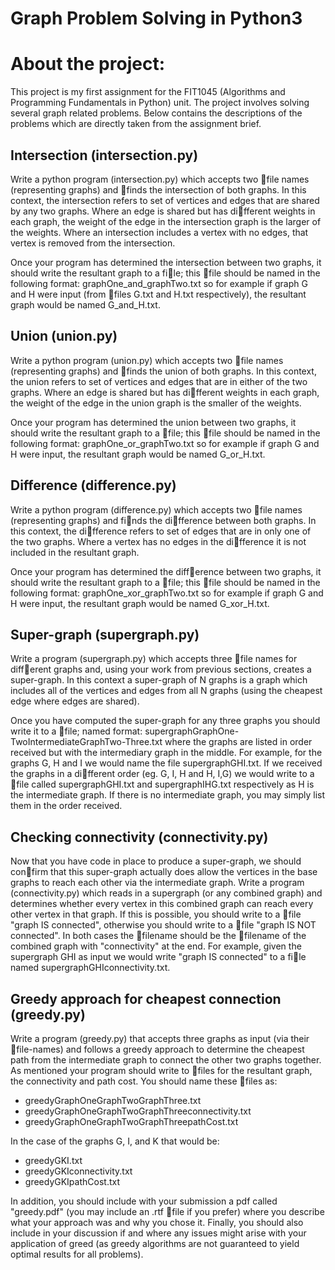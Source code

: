 # Graph Problem Solving in Python3

# About the project:
This project is my first assignment for the FIT1045 (Algorithms and Programming Fundamentals in Python) unit. The project involves solving several graph related problems. Below contains the descriptions of the problems which are directly taken from the assignment brief.

## Intersection (intersection.py)
Write a python program (intersection.py) which accepts two 􏰄file names (representing graphs) and 􏰄finds the intersection of both graphs. In this context, the intersection refers to set of vertices and edges that are shared by any two graphs. Where an edge is shared but has di􏰃fferent weights in each graph, the weight of the edge in the intersection graph is the larger of the weights. Where an intersection includes a vertex with no edges, that vertex is removed from the intersection. 

Once your program has determined the intersection between two graphs, it should write the resultant graph to a fi􏰄le; this 􏰄file should be named in the following format: graphOne_and_graphTwo.txt so for example if graph G and H were input (from 􏰄files G.txt and H.txt respectively), the resultant graph would be named G_and_H.txt.

## Union (union.py)
Write a python program (union.py) which accepts two 􏰄file names (representing graphs) and 􏰄finds the union of both graphs. In this context, the union refers to set of vertices and edges that are in either of the two graphs. Where an edge is shared but has di􏰃fferent weights in each graph, the weight of the edge in the union graph is the smaller of the weights. 

Once your program has determined the union between two graphs, it should write the resultant graph to a 􏰄file; this 􏰄file should be named in the following format: graphOne_or_graphTwo.txt so for example if graph G and H were input, the resultant graph would be named G_or_H.txt.

## Difference (difference.py)
Write a python program (difference.py) which accepts two 􏰄file names (representing graphs) and fi􏰄nds the di􏰃fference between both graphs. In this context, the di􏰃fference refers to set of edges that are in only one of the two graphs. Where a vertex has no edges in the di􏰃fference it is not included in the resultant graph.

Once your program has determined the diff􏰃erence between two graphs, it should write the resultant graph to a 􏰄file; this 􏰄file should be named in the following format: graphOne_xor_graphTwo.txt so for example if graph G and H were input, the resultant graph would be named G_xor_H.txt.

## Super-graph (supergraph.py)
Write a program (supergraph.py) which accepts three 􏰄file names for diff􏰃erent graphs and, using your work from previous sections, creates a super-graph. In this context a super-graph of N graphs is a graph which includes all of the vertices and edges from all N graphs (using the cheapest edge where edges are shared).

Once you have computed the super-graph for any three graphs you should write it to a 􏰄file; named format: supergraphGraphOne-TwoIntermediateGraphTwo-Three.txt where the graphs are listed in order received but with the intermediary graph in the middle. For example, for the graphs G, H and I we would name the file supergraphGHI.txt. If we received the graphs in a di􏰃fferent order (eg. G, I, H and H, I,G) we would write to a 􏰄file called supergraphGHI.txt and supergraphIHG.txt respectively as H is the intermediate graph. If there is no intermediate graph, you may simply list them in the order received.

## Checking connectivity (connectivity.py)
Now that you have code in place to produce a super-graph, we should con􏰄firm that this super-graph actually does allow the vertices in the base graphs to reach each other via the intermediate graph. Write a program (connectivity.py) which reads in a supergraph (or any combined graph) and determines whether every vertex in this combined graph can reach every other vertex in that graph. If this is possible, you should write to a 􏰄file "graph IS connected", otherwise you should write to a 􏰄file "graph IS NOT connected". In both cases the 􏰄filename should be the 􏰄filename of the combined graph with "connectivity" at the end. For example, given the supergraph GHI as input we would write "graph IS connected" to a fi􏰄le named supergraphGHIconnectivity.txt.

## Greedy approach for cheapest connection (greedy.py)
Write a program (greedy.py) that accepts three graphs as input (via their 􏰄file-names) and follows a greedy approach to determine the cheapest path from the intermediate graph to connect the other two graphs together. As mentioned your program should write to 􏰄files for the resultant graph, the connectivity and path cost. You should name these 􏰄files as:
- greedyGraphOneGraphTwoGraphThree.txt
- greedyGraphOneGraphTwoGraphThreeconnectivity.txt
- greedyGraphOneGraphTwoGraphThreepathCost.txt

In the case of the graphs G, I, and K that would be:
- greedyGKI.txt
- greedyGKIconnectivity.txt
- greedyGKIpathCost.txt

In addition, you should include with your submission a pdf called "greedy.pdf" (you may include an .rtf 􏰄file if you prefer) where you describe what your approach was and why you chose it. Finally, you should also include in your discussion if and where any issues might arise with your application of greed (as greedy algorithms are not guaranteed to yield optimal results for all problems).
